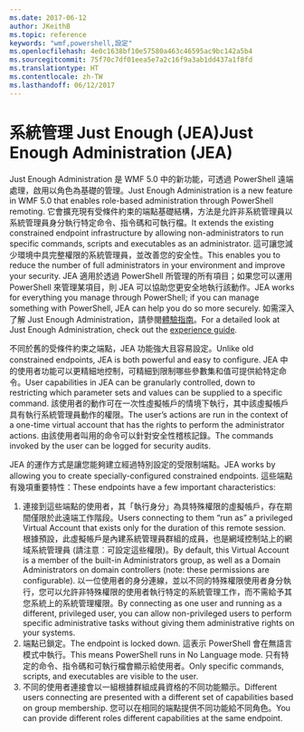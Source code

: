 ```yaml
---
ms.date: 2017-06-12
author: JKeithB
ms.topic: reference
keywords: "wmf,powershell,設定"
ms.openlocfilehash: 4e0c1638bf10e57580a463c46595ac9bc142a5b4
ms.sourcegitcommit: 75f70c7df01eea5e7a2c16f9a3ab1dd437a1f8fd
ms.translationtype: HT
ms.contentlocale: zh-TW
ms.lasthandoff: 06/12/2017
---
```

# <a name="just-enough-administration-jea"></a><span data-ttu-id="5f5dc-102">系統管理 Just Enough (JEA)</span><span class="sxs-lookup"><span data-stu-id="5f5dc-102">Just Enough Administration (JEA)</span></span>
<span data-ttu-id="5f5dc-103">Just Enough Administration 是 WMF 5.0 中的新功能，可透過 PowerShell 遠端處理，啟用以角色為基礎的管理。</span><span class="sxs-lookup"><span data-stu-id="5f5dc-103">Just Enough Administration is a new feature in WMF 5.0 that enables role-based administration through PowerShell remoting.</span></span>  <span data-ttu-id="5f5dc-104">它會擴充現有受條件約束的端點基礎結構，方法是允許非系統管理員以系統管理員身分執行特定命令、指令碼和可執行檔。</span><span class="sxs-lookup"><span data-stu-id="5f5dc-104">It extends the existing constrained endpoint infrastructure by allowing non-administrators to run specific commands, scripts and executables as an administrator.</span></span>  <span data-ttu-id="5f5dc-105">這可讓您減少環境中具完整權限的系統管理員，並改善您的安全性。</span><span class="sxs-lookup"><span data-stu-id="5f5dc-105">This enables you to reduce the number of full administrators in your environment and improve your security.</span></span>  <span data-ttu-id="5f5dc-106">JEA 適用於透過 PowerShell 所管理的所有項目；如果您可以運用 PowerShell 來管理某項目，則 JEA 可以協助您更安全地執行該動作。</span><span class="sxs-lookup"><span data-stu-id="5f5dc-106">JEA works for everything you manage through PowerShell; if you can manage something with PowerShell, JEA can help you do so more securely.</span></span>  <span data-ttu-id="5f5dc-107">如需深入了解 Just Enough Administration，請參閱[體驗指南](http://aka.ms/JEA)。</span><span class="sxs-lookup"><span data-stu-id="5f5dc-107">For a detailed look at Just Enough Administration, check out the [experience guide](http://aka.ms/JEA).</span></span>

<span data-ttu-id="5f5dc-108">不同於舊的受條件約束之端點，JEA 功能強大且容易設定。</span><span class="sxs-lookup"><span data-stu-id="5f5dc-108">Unlike old constrained endpoints, JEA is both powerful and easy to configure.</span></span>  <span data-ttu-id="5f5dc-109">JEA 中的使用者功能可以更精細地控制，可精細到限制哪些參數集和值可提供給特定命令。</span><span class="sxs-lookup"><span data-stu-id="5f5dc-109">User capabilities in JEA can be granularly controlled, down to restricting which parameter sets and values can be supplied to a specific command.</span></span> <span data-ttu-id="5f5dc-110">該使用者的動作可在一次性虛擬帳戶的情境下執行，其中該虛擬帳戶具有執行系統管理員動作的權限。</span><span class="sxs-lookup"><span data-stu-id="5f5dc-110">The user’s actions are run in the context of a one-time virtual account that has the rights to perform the administrator actions.</span></span>  <span data-ttu-id="5f5dc-111">由該使用者叫用的命令可以針對安全性稽核記錄。</span><span class="sxs-lookup"><span data-stu-id="5f5dc-111">The commands invoked by the user can be logged for security audits.</span></span>

<span data-ttu-id="5f5dc-112">JEA 的運作方式是讓您能夠建立經過特別設定的受限制端點。</span><span class="sxs-lookup"><span data-stu-id="5f5dc-112">JEA works by allowing you to create specially-configured constrained endpoints.</span></span>  <span data-ttu-id="5f5dc-113">這些端點有幾項重要特性：</span><span class="sxs-lookup"><span data-stu-id="5f5dc-113">These endpoints have a few important characteristics:</span></span>

1. <span data-ttu-id="5f5dc-114">連接到這些端點的使用者，其「執行身分」為具特殊權限的虛擬帳戶，存在期間僅限於此遠端工作階段。</span><span class="sxs-lookup"><span data-stu-id="5f5dc-114">Users connecting to them “run as” a privileged Virtual Account that exists only for the duration of this remote session.</span></span>  <span data-ttu-id="5f5dc-115">根據預設，此虛擬帳戶是內建系統管理員群組的成員，也是網域控制站上的網域系統管理員 (請注意︰可設定這些權限)。</span><span class="sxs-lookup"><span data-stu-id="5f5dc-115">By default, this Virtual Account is a member of the built-in Administrators group, as well as a Domain Administrators on domain controllers (note: these permissions are configurable).</span></span> <span data-ttu-id="5f5dc-116">以一位使用者的身分連線，並以不同的特殊權限使用者身分執行，您可以允許非特殊權限的使用者執行特定的系統管理工作，而不需給予其您系統上的系統管理權限。</span><span class="sxs-lookup"><span data-stu-id="5f5dc-116">By connecting as one user and running as a different, privileged user, you can allow non-privileged users to perform specific administrative tasks without giving them administrative rights on your systems.</span></span>
2. <span data-ttu-id="5f5dc-117">端點已鎖定。</span><span class="sxs-lookup"><span data-stu-id="5f5dc-117">The endpoint is locked down.</span></span>  <span data-ttu-id="5f5dc-118">這表示 PowerShell 會在無語言模式中執行。</span><span class="sxs-lookup"><span data-stu-id="5f5dc-118">This means PowerShell runs in No Language mode.</span></span>  <span data-ttu-id="5f5dc-119">只有特定的命令、指令碼和可執行檔會顯示給使用者。</span><span class="sxs-lookup"><span data-stu-id="5f5dc-119">Only specific commands, scripts, and executables are visible to the user.</span></span>
3. <span data-ttu-id="5f5dc-120">不同的使用者連接會以一組根據群組成員資格的不同功能顯示。</span><span class="sxs-lookup"><span data-stu-id="5f5dc-120">Different users connecting are presented with a different set of capabilities based on group membership.</span></span>  <span data-ttu-id="5f5dc-121">您可以在相同的端點提供不同功能給不同角色。</span><span class="sxs-lookup"><span data-stu-id="5f5dc-121">You can provide different roles different capabilities at the same endpoint.</span></span>

